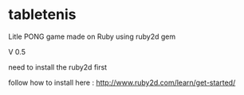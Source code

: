 # tabletenis

Litle PONG  game made on Ruby using ruby2d gem

V 0.5 


need to install the ruby2d first


follow how to install here : http://www.ruby2d.com/learn/get-started/
